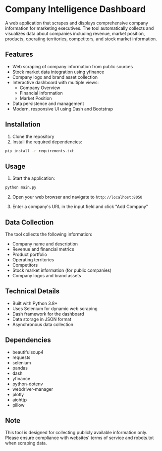 # Company Intelligence Dashboard

A web application that scrapes and displays comprehensive company information for marketing executives. The tool automatically collects and visualizes data about companies including revenue, market position, products, operating territories, competitors, and stock market information.

## Features

- Web scraping of company information from public sources
- Stock market data integration using yfinance
- Company logo and brand asset collection
- Interactive dashboard with multiple views:
  - Company Overview
  - Financial Information
  - Market Position
- Data persistence and management
- Modern, responsive UI using Dash and Bootstrap

## Installation

1. Clone the repository
2. Install the required dependencies:
```bash
pip install -r requirements.txt
```

## Usage

1. Start the application:
```bash
python main.py
```

2. Open your web browser and navigate to `http://localhost:8050`

3. Enter a company's URL in the input field and click "Add Company"

## Data Collection

The tool collects the following information:
- Company name and description
- Revenue and financial metrics
- Product portfolio
- Operating territories
- Competitors
- Stock market information (for public companies)
- Company logos and brand assets

## Technical Details

- Built with Python 3.8+
- Uses Selenium for dynamic web scraping
- Dash framework for the dashboard
- Data storage in JSON format
- Asynchronous data collection

## Dependencies

- beautifulsoup4
- requests
- selenium
- pandas
- dash
- yfinance
- python-dotenv
- webdriver-manager
- plotly
- aiohttp
- pillow

## Note

This tool is designed for collecting publicly available information only. Please ensure compliance with websites' terms of service and robots.txt when scraping data.
